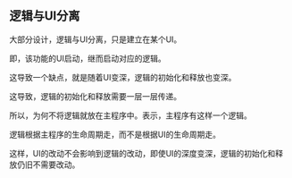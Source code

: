 ## 逻辑与UI分离

大部分设计，逻辑与UI分离，只是建立在某个UI。

即，该功能的UI启动，继而启动对应的逻辑。

这导致一个缺点，就是随着UI变深，逻辑的初始化和释放也变深。

这导致，逻辑的初始化和释放需要一层一层传递。

所以，为何不将逻辑就放在主程序中。表示，主程序有这样一个逻辑。

逻辑根据主程序的生命周期走，而不是根据UI的生命周期走。

这样，UI的改动不会影响到逻辑的改动，即使UI的深度变深，逻辑的初始化和释放仍旧不需要改动。
